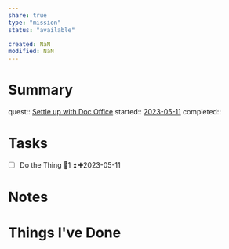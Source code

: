 ```yaml
---
share: true
type: "mission"
status: "available"

created: NaN 
modified: NaN
---
```

 
# Summary
quest:: [Settle up with Doc Office](./Settle%20up%20with%20Doc%20Office.md)
started:: [2023-05-11](./2023-05-11.md)
completed::
# Tasks
- [ ] Do the Thing  🥄1 ⏫ ➕2023-05-11
# Notes

# Things I've Done
